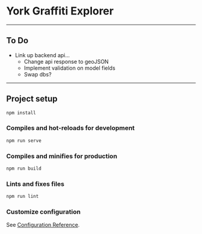 # York Graffiti Explorer

---

## To Do

- Link up backend api...
  - Change api response to geoJSON
  - Implement validation on model fields
  - Swap dbs?

---

## Project setup

```bash
npm install
```

### Compiles and hot-reloads for development

```bash
npm run serve
```

### Compiles and minifies for production

```bash
npm run build
```

### Lints and fixes files

```bash
npm run lint
```

### Customize configuration

See [Configuration Reference](https://cli.vuejs.org/config/).

